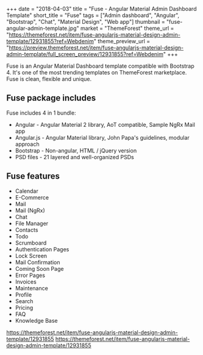 +++
date = "2018-04-03"
title = "Fuse - Angular Material Admin Dashboard Template"
short_title = "Fuse"
tags = ["Admin dashboard", "Angular", "Bootstrap", "Chat", "Material Design", "Web app"]
thumbnail = "fuse-angular-admin-template.jpg"
market = "ThemeForest"
theme_url = "https://themeforest.net/item/fuse-angularjs-material-design-admin-template/12931855?ref=Webdenim"
theme_preview_url = "https://preview.themeforest.net/item/fuse-angularjs-material-design-admin-template/full_screen_preview/12931855?ref=Webdenim"
+++

Fuse is an Angular Material Dashboard template compatible with Bootstrap 4. It's one of the
most trending templates on ThemeForest marketplace. Fuse is clean, flexible and unique.

## Fuse package includes

Fuse includes 4 in 1 bundle:

- Angular - Angular Material 2 library, AoT compatible, Sample NgRx Mail app
- Angular.js - Angular Material library, John Papa's guidelines, modular approach
- Bootstrap - Non-angular, HTML / jQuery version
- PSD files - 21 layered and well-organized PSDs

## Fuse features

- Calendar
- E-Commerce
- Mail
- Mail (NgRx)
- Chat
- File Manager
- Contacts
- Todo
- Scrumboard
- Authentication Pages
- Lock Screen
- Mail Confirmation
- Coming Soon Page
- Error Pages
- Invoices
- Maintenance
- Profile
- Search
- Pricing
- FAQ
- Knowledge Base

https://themeforest.net/item/fuse-angularjs-material-design-admin-template/12931855
https://themeforest.net/item/fuse-angularjs-material-design-admin-template/12931855
